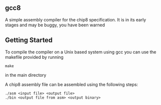 ## gcc8
A simple assembly compiler for the chip8 specification. It is in its early stages and may be buggy, you have been warned

## Getting Started
To compile the compiler on a Unix based system using gcc you can use the makefile provided by running 

    make

in the main directory

A chip8 assembly file can be assembled using the following steps:

    ./asm <input file> <output file>
    ./bin <output file from asm> <output binary>

